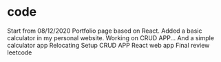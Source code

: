 # code
Start from 08/12/2020
Portfolio page based on React.
Added a basic calculator in my personal website.
Working on CRUD APP...
And a simple calculator app
Relocating
Setup
CRUD APP
React web app
Final review
leetcode
